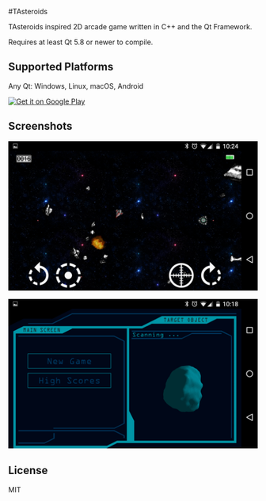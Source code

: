 #TAsteroids

TAsteroids inspired 2D arcade game written in C++ and the Qt Framework. 

Requires at least Qt 5.8 or newer to compile.

## Supported Platforms
Any Qt: Windows, Linux, macOS, Android

<a href='https://play.google.com/store/apps/details?id=com.blogspot.tasteroids&pcampaignid=MKT-Other-global-all-co-prtnr-py-PartBadge-Mar2515-1'><img alt='Get it on Google Play' 
src='https://play.google.com/intl/en_us/badges/images/generic/en_badge_web_generic.png'/></a>


## Screenshots

![Alt text](/playstore/Screenshot_2017-01-22-10-24-49.png?raw=true "")

![Alt text](/playstore/Screenshot_2017-01-22-10-18-46.png?raw=true "")


## License
MIT
